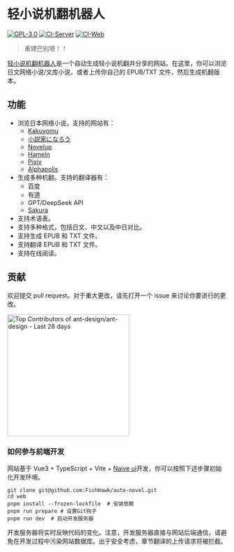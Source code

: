 # 轻小说机翻机器人

[![GPL-3.0](https://img.shields.io/github/license/FishHawk/auto-novel)](https://github.com/FishHawk/auto-novel#license)
[![CI-Server](https://github.com/FishHawk/auto-novel/workflows/CI-Server/badge.svg)](https://github.com/FishHawk/auto-novel/actions/workflows/CI-Server.yml)
[![CI-Web](https://github.com/FishHawk/auto-novel/workflows/CI-Web/badge.svg)](https://github.com/FishHawk/auto-novel/actions/workflows/CI-Web.yml)

> 重建巴别塔！！

[轻小说机翻机器人](https://books.fishhawk.top/)是一个自动生成轻小说机翻并分享的网站。在这里，你可以浏览日文网络小说/文库小说，或者上传你自己的 EPUB/TXT 文件，然后生成机翻版本。

## 功能

- 浏览日本网络小说，支持的网站有：
  - [Kakuyomu](https://kakuyomu.jp/)
  - [小説家になろう](https://syosetu.com/)
  - [Novelup](https://novelup.plus/)
  - [Hameln](https://syosetu.org/)
  - [Pixiv](https://www.pixiv.net/)
  - [Alphapolis](https://www.alphapolis.co.jp/)
- 生成多种机翻，支持的翻译器有：
  - 百度
  - 有道
  - GPT/DeepSeek API
  - [Sakura](https://huggingface.co/SakuraLLM/Sakura-14B-Qwen2.5-v1.0-GGUF)
- 支持术语表。
- 支持多种格式，包括日文、中文以及中日对比。
- 支持生成 EPUB 和 TXT 文件。
- 支持翻译 EPUB 和 TXT 文件。
- 支持在线阅读。

## 贡献

欢迎提交 pull request。对于重大更改，请先打开一个 issue 来讨论你要进行的更改。

<a href="https://next.ossinsight.io/widgets/official/compose-recent-top-contributors?repo_id=559577341" target="_blank" style="display: block" align="left">
  <picture>
    <source media="(prefers-color-scheme: dark)" srcset="https://next.ossinsight.io/widgets/official/compose-recent-top-contributors/thumbnail.png?repo_id=559577341&image_size=auto&color_scheme=dark" width="280">
    <img alt="Top Contributors of ant-design/ant-design - Last 28 days" src="https://next.ossinsight.io/widgets/official/compose-recent-top-contributors/thumbnail.png?repo_id=559577341&image_size=auto&color_scheme=light" width="280">
  </picture>
</a>

### 如何参与前端开发

网站基于 Vue3 + TypeScript + Vite + [Naive ui](https://www.naiveui.com/zh-CN)开发，你可以按照下述步骤初始化开发环境。

```shell
git clone git@github.com:FishHawk/auto-novel.git
cd web
pnpm install --frozen-lockfile  # 安装依赖
pnpm run prepare # 设置Git钩子
pnpm run dev  # 启动开发服务器
```

开发服务器将实时反映代码的变化。注意，开发服务器直接与网站后端通信，请避免在开发过程中污染网站数据库。出于安全考虑，章节翻译的上传请求将被拦截。
